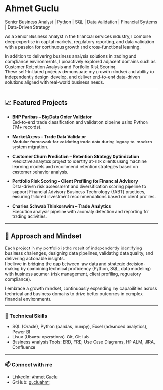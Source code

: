 #  Ahmet Guclu

Senior Business Analyst | Python | SQL | Data Validation | Financial Systems | Data-Driven Strategy

As a Senior Business Analyst in the financial services industry, I combine deep expertise in capital markets, regulatory reporting, and data validation with a passion for continuous growth and cross-functional learning.

In addition to delivering business analysis solutions in trading and compliance environments, I proactively explored adjacent domains such as Customer Retention Analysis and Portfolio Risk Scoring.  
These self-initiated projects demonstrate my growth mindset and ability to independently design, develop, and deliver end-to-end data-driven solutions aligned with real-world business needs.

---

## 📈 Featured Projects

- **BNP Paribas – Big Data Order Validator**  
  End-to-end trade classification and validation pipeline using Python (1M+ records).

- **MarketAxess – Trade Data Validator**  
  Modular framework for validating trade data during legacy-to-modern system migration.

- **Customer Churn Prediction – Retention Strategy Optimization**  
  Predictive analytics project to identify at-risk clients using machine learning models and recommend retention strategies based on customer behavior analysis.

- **Portfolio Risk Scoring – Client Profiling for Financial Advisory**  
  Data-driven risk assessment and diversification scoring pipeline to support Financial Advisory Business Technology (FABT) practices, ensuring tailored investment recommendations based on client profiles.
  
- **Charles Schwab Thinkorswim – Trade Analytics**  
  Execution analysis pipeline with anomaly detection and reporting for trading activities.



---

## 🧠 Approach and Mindset

Each project in my portfolio is the result of independently identifying business challenges, designing data pipelines, validating data quality, and delivering actionable insights.  
I believe in bridging the gap between raw data and strategic decision-making by combining technical proficiency (Python, SQL, data modeling) with business acumen (risk management, client profiling, regulatory compliance).

I embrace a growth mindset, continuously expanding my capabilities across technical and business domains to drive better outcomes in complex financial environments.

---

### 🔧 Technical Skills
- SQL (Oracle), Python (pandas, numpy), Excel (advanced analytics), Power BI
- Linux (Ubuntu operations), Git, GitHub
- Business Analysis Tools: BRD, FRD, Use Case Diagrams, HP ALM, JIRA, Confluence

---

### 📫 Connect with me
- LinkedIn: [Ahmet Guclu](https://www.linkedin.com/in/ahmet-guclu-7907992a5/)
- GitHub: [gucluahmt](https://github.com/gucluahmt)


